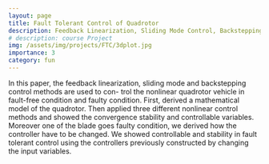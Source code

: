 ```yaml
---
layout: page
title: Fault Tolerant Control of Quadrotor
description: Feedback Linearization, Sliding Mode Control, Backstepping
# description: course Project
img: /assets/img/projects/FTC/3dplot.jpg
importance: 3
category: fun
---
```


In this paper, the feedback linearization, sliding mode and backstepping control methods are used to con- trol the nonlinear quadrotor vehicle in fault-free condition and faulty condition. First, derived a mathematical model of the quadrotor. Then applied three different nonlinear control methods and showed the convergence stability and controllable variables. Moreover one of the blade goes faulty condition, we derived how the controller have to be changed. We showed controllable and stability in fault tolerant control using the controllers previously constructed by changing the input variables.


